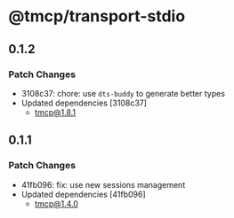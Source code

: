 # @tmcp/transport-stdio

## 0.1.2

### Patch Changes

- 3108c37: chore: use `dts-buddy` to generate better types
- Updated dependencies [3108c37]
    - tmcp@1.8.1

## 0.1.1

### Patch Changes

- 41fb096: fix: use new sessions management
- Updated dependencies [41fb096]
    - tmcp@1.4.0
